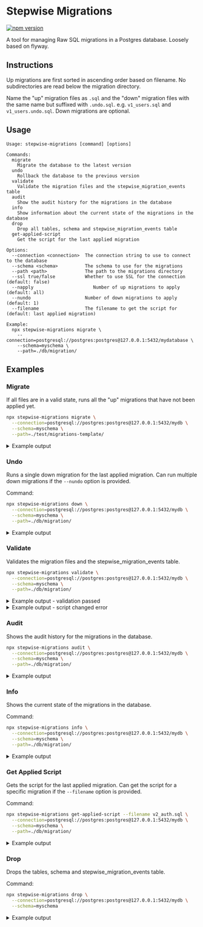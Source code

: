 # Stepwise Migrations

[![npm version](https://badge.fury.io/js/stepwise-migrations.svg?icon=si%3Anpm&)](https://badge.fury.io/js/stepwise-migrations)

A tool for managing Raw SQL migrations in a Postgres database.
Loosely based on flyway.

## Instructions

Up migrations are first sorted in ascending order based on filename.
No subdirectories are read below the migration directory.

Name the "up" migration files as `.sql` and the "down" migration files with the same name but suffixed with `.undo.sql`.
e.g. `v1_users.sql` and `v1_users.undo.sql`.
Down migrations are optional.

## Usage

```text
Usage: stepwise-migrations [command] [options]

Commands:
  migrate
    Migrate the database to the latest version
  undo
    Rollback the database to the previous version
  validate
    Validate the migration files and the stepwise_migration_events table
  audit
    Show the audit history for the migrations in the database
  info
    Show information about the current state of the migrations in the database
  drop
    Drop all tables, schema and stepwise_migration_events table
  get-applied-script
    Get the script for the last applied migration

Options:
  --connection <connection>  The connection string to use to connect to the database
  --schema <schema>          The schema to use for the migrations
  --path <path>              The path to the migrations directory
  --ssl true/false           Whether to use SSL for the connection (default: false)
  --napply                      Number of up migrations to apply (default: all)
  --nundo                    Number of down migrations to apply (default: 1)
  --filename                 The filename to get the script for (default: last applied migration)

Example:
  npx stepwise-migrations migrate \
    --connection=postgresql://postgres:postgres@127.0.0.1:5432/mydatabase \
    --schema=myschema \
    --path=./db/migration/
```

## Examples

[comment]: <> (Start of examples)

### Migrate

If all files are in a valid state, runs all the "up" migrations that have not been applied yet.

```bash
npx stepwise-migrations migrate \
  --connection=postgresql://postgres:postgres@127.0.0.1:5432/mydb \
  --schema=myschema \
  --path=./test/migrations-template/
```

<details>

<summary>Example output</summary>

```text
Creating schema myschema... done!
Creating stepwise_migration_events table... done!
Applying migration v1_connect_session_table.sql... done!
Applying migration v2_auth.sql... done!
All done! Applied 2 migrations
Migration state:
┌─────────┬────┬────────────────────────────────┬────────────┬──────────────────────────────┐
│ (index) │ id │ name                           │ applied_by │ applied_at                   │
├─────────┼────┼────────────────────────────────┼────────────┼──────────────────────────────┤
│ 0       │ 1  │ 'v1_connect_session_table.sql' │ 'postgres' │ '2024-11-24 05:40:41.211617' │
│ 1       │ 2  │ 'v2_auth.sql'                  │ 'postgres' │ '2024-11-24 05:40:41.214732' │
└─────────┴────┴────────────────────────────────┴────────────┴──────────────────────────────┘
Unapplied migrations:
┌─────────┐
│ (index) │
├─────────┤
```

</details>

### Undo

Runs a single down migration for the last applied migration.
Can run multiple down migrations if the `--nundo` option is provided.

Command:

```bash
npx stepwise-migrations down \
  --connection=postgresql://postgres:postgres@127.0.0.1:5432/mydb \
  --schema=myschema \
  --path=./db/migration/
```

<details>

<summary>Example output</summary>

```text
Applying down migration v2_auth.undo.sql... done!
All done! Applied 1 down migration
Migration state:
┌─────────┬────┬────────────────────────────────┬────────────┬──────────────────────────────┐
│ (index) │ id │ name                           │ applied_by │ applied_at                   │
├─────────┼────┼────────────────────────────────┼────────────┼──────────────────────────────┤
│ 0       │ 1  │ 'v1_connect_session_table.sql' │ 'postgres' │ '2024-11-24 05:40:41.211617' │
└─────────┴────┴────────────────────────────────┴────────────┴──────────────────────────────┘
Unapplied migrations:
┌─────────┬───────────────┐
│ (index) │ filename      │
├─────────┼───────────────┤
│ 0       │ 'v2_auth.sql' │
└─────────┴───────────────┘
```

</details>

### Validate

Validates the migration files and the stepwise_migration_events table.

```bash
npx stepwise-migrations validate \
  --connection=postgresql://postgres:postgres@127.0.0.1:5432/mydb \
  --schema=myschema \
  --path=./db/migration/
```

<details>

<summary>Example output - validation passed</summary>

```text
Validation passed
Migration state:
┌─────────┬────┬────────────────────────────────┬────────────┬──────────────────────────────┐
│ (index) │ id │ name                           │ applied_by │ applied_at                   │
├─────────┼────┼────────────────────────────────┼────────────┼──────────────────────────────┤
│ 0       │ 1  │ 'v1_connect_session_table.sql' │ 'postgres' │ '2024-11-24 05:40:41.211617' │
└─────────┴────┴────────────────────────────────┴────────────┴──────────────────────────────┘
Unapplied migrations:
┌─────────┬───────────────┐
│ (index) │ filename      │
├─────────┼───────────────┤
│ 0       │ 'v2_auth.sql' │
└─────────┴───────────────┘
```

</details>

<details>

<summary>Example output - script changed error</summary>

```sql
Error: migration v1_connect_session_table.sql has been modified, aborting.
 	"expire" timestamp(6) NOT NULL
 )
 WITH (OIDS=FALSE);
-ALTER TABLE "session" ADD CONSTRAINT "session_pkey" PRIMARY KEY ("sid") NOT DEFERRABLE INITIALLY IMMEDIATE;
\ No newline at end of file
+ALTER TABLE "session" ADD CONSTRAINT "session_pkey" PRIMARY KEY ("sid") NOT DEFERRABLE INITIALLY IMMEDIATE;
+
+ALTER TABLE "session" ADD INDEX "session_sid" ON "session" (sid);
```

</details>

### Audit

Shows the audit history for the migrations in the database.

```bash
npx stepwise-migrations audit \
  --connection=postgresql://postgres:postgres@127.0.0.1:5432/mydb \
  --schema=myschema \
  --path=./db/migration/
```

<details>

<summary>Example output</summary>

```text
Audit history:
┌─────────┬────┬────────┬────────────────────────────────┬────────────┬──────────────────────────────┐
│ (index) │ id │ type   │ name                           │ applied_by │ applied_at                   │
├─────────┼────┼────────┼────────────────────────────────┼────────────┼──────────────────────────────┤
│ 0       │ 1  │ 'up'   │ 'v1_connect_session_table.sql' │ 'postgres' │ '2024-11-24 05:40:41.211617' │
│ 1       │ 2  │ 'up'   │ 'v2_auth.sql'                  │ 'postgres' │ '2024-11-24 05:40:41.214732' │
│ 2       │ 3  │ 'down' │ 'v2_auth.undo.sql'             │ 'postgres' │ '2024-11-24 05:41:34.541462' │
└─────────┴────┴────────┴────────────────────────────────┴────────────┴──────────────────────────────┘
```

</details>

### Info

Shows the current state of the migrations in the database.

Command:

```bash
npx stepwise-migrations info \
  --connection=postgresql://postgres:postgres@127.0.0.1:5432/mydb \
  --schema=myschema \
  --path=./db/migration/
```

<details>

<summary>Example output</summary>

```text
Migration state:
┌─────────┬────┬────────────────────────────────┬────────────┬──────────────────────────────┐
│ (index) │ id │ name                           │ applied_by │ applied_at                   │
├─────────┼────┼────────────────────────────────┼────────────┼──────────────────────────────┤
│ 0       │ 1  │ 'v1_connect_session_table.sql' │ 'postgres' │ '2024-11-24 05:40:41.211617' │
└─────────┴────┴────────────────────────────────┴────────────┴──────────────────────────────┘
```

</details>

### Get Applied Script

Gets the script for the last applied migration.
Can get the script for a specific migration if the `--filename` option is provided.

Command:

```bash
npx stepwise-migrations get-applied-script --filename v2_auth.sql \
  --connection=postgresql://postgres:postgres@127.0.0.1:5432/mydb \
  --schema=myschema \
  --path=./db/migration/
```

<details>

<summary>Example output</summary>

```sql
CREATE TABLE "users" (
	id bigserial primary key,
	email text unique not null,
	first_name text not null,
	last_name text not null,
	created_at TIMESTAMPTZ NOT NULL DEFAULT NOW()
);
```

</details>

### Drop

Drops the tables, schema and stepwise_migration_events table.

Command:

```bash
npx stepwise-migrations drop \
  --connection=postgresql://postgres:postgres@127.0.0.1:5432/mydb \
  --schema=myschema
```

<details>

<summary>Example output</summary>

```text
Dropping the tables, schema and migration stepwise_migration_events table... done!
```

</details>

[comment]: <> (End of examples)
